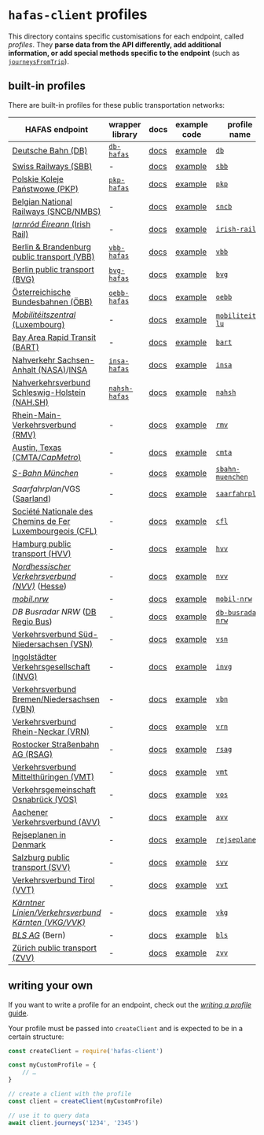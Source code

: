 # `hafas-client` profiles

This directory contains specific customisations for each endpoint, called *profiles*. They **parse data from the API differently, add additional information, or add special methods specific to the endpoint** (such as [`journeysFromTrip`](https://github.com/public-transport/hafas-client/blob/453f4b0e1005ecb85569e1bd08096ed4c77f4184/docs/journeys-from-trip.md)).

## built-in profiles

There are built-in profiles for these public transportation networks:

HAFAS endpoint | wrapper library | docs | example code | profile name
-|-|-|-|-
[Deutsche Bahn (DB)](https://en.wikipedia.org/wiki/Deutsche_Bahn) | [`db-hafas`](https://github.com/public-transport/db-hafas) | [docs](db/readme.md) | [example](db/example.js) | [`db`](db)
[Swiss Railways (SBB)](https://en.wikipedia.org/wiki/Swiss_Federal_Railways) | - | [docs](sbb/readme.md) | [example](sbb/example.js) | [`sbb`](sbb)
[Polskie Koleje Państwowe (PKP)](https://en.wikipedia.org/wiki/Polish_State_Railways) | [`pkp-hafas`](https://github.com/juliuste/pkp-hafas) | [docs](pkp/readme.md) | [example](pkp/example.js) | [`pkp`](pkp)
[Belgian National Railways (SNCB/NMBS)](https://en.wikipedia.org/wiki/National_Railway_Company_of_Belgium) | - | [docs](sncb/readme.md) | [example](sncb/example.js) | [`sncb`](sncb)
[*Iarnród Éireann* (Irish Rail)](https://en.wikipedia.org/wiki/Iarnród_Éireann) | - | [docs](irish-rail/readme.md) | [example](irish-rail/example.js) | [`irish-rail`](irish-rail)
[Berlin & Brandenburg public transport (VBB)](https://en.wikipedia.org/wiki/Verkehrsverbund_Berlin-Brandenburg) | [`vbb-hafas`](https://github.com/public-transport/vbb-hafas) | [docs](vbb/readme.md) | [example](vbb/example.js) | [`vbb`](vbb)
[Berlin public transport (BVG)](https://en.wikipedia.org/wiki/Berliner_Verkehrsbetriebe) | [`bvg-hafas`](https://github.com/public-transport/bvg-hafas) | [docs](bvg/readme.md) | [example](bvg/example.js) | [`bvg`](bvg)
[Österreichische Bundesbahnen (ÖBB)](https://en.wikipedia.org/wiki/Austrian_Federal_Railways) | [`oebb-hafas`](https://github.com/juliuste/oebb-hafas) | [docs](oebb/readme.md) | [example](oebb/example.js) | [`oebb`](oebb)
[*Mobilitéitszentral* (Luxembourg)](https://www.mobiliteit.lu/) | - | [docs](mobiliteit-lu/readme.md) | [example](mobiliteit-lu/example.js) | [`mobiliteit-lu`](mobiliteit-lu)
[Bay Area Rapid Transit (BART)](https://en.wikipedia.org/wiki/Bay_Area_Rapid_Transit) | - | [docs](bart/readme.md) | [example](bart/example.js) | [`bart`](bart)
[Nahverkehr Sachsen-Anhalt (NASA)](https://de.wikipedia.org/wiki/Nahverkehrsservice_Sachsen-Anhalt)/[INSA](https://insa.de) | [`insa-hafas`](https://github.com/public-transport/insa-hafas) | [docs](insa/readme.md) | [example](insa/example.js) | [`insa`](insa)
[Nahverkehrsverbund Schleswig-Holstein (NAH.SH)](https://de.wikipedia.org/wiki/Nahverkehrsverbund_Schleswig-Holstein) | [`nahsh-hafas`](https://github.com/juliuste/nahsh-hafas) | [docs](nahsh/readme.md) | [example](nahsh/example.js) | [`nahsh`](nahsh)
[Rhein-Main-Verkehrsverbund (RMV)](https://en.wikipedia.org/wiki/Rhein-Main-Verkehrsverbund) | - | [docs](rmv/readme.md) | [example](rmv/example.js) | [`rmv`](rmv)
[Austin, Texas (CMTA/*CapMetro*)](https://en.wikipedia.org/wiki/Capital_Metropolitan_Transportation_Authority) | - | [docs](cmta/readme.md) | [example](cmta/example.js) | [`cmta`](cmta)
[*S-Bahn München*](https://en.wikipedia.org/wiki/Munich_S-Bahn) | - | [docs](sbahn-muenchen/readme.md) | [example](sbahn-muenchen/example.js) | [`sbahn-muenchen`](sbahn-muenchen)
*Saarfahrplan*/VGS ([Saarland](https://en.wikipedia.org/wiki/Saarland)) | - | [docs](saarfahrplan/readme.md) | [example](saarfahrplan/example.js) | [`saarfahrplan`](saarfahrplan)
[Société Nationale des Chemins de Fer Luxembourgeois (CFL)](https://en.wikipedia.org/wiki/Société_Nationale_des_Chemins_de_Fer_Luxembourgeois) | - | [docs](cfl/readme.md) | [example](cfl/example.js) | [`cfl`](cfl)
[Hamburg public transport (HVV)](https://en.wikipedia.org/wiki/Hamburger_Verkehrsverbund) | - | [docs](hvv/readme.md) | [example](hvv/example.js) | [`hvv`](hvv)
[*Nordhessischer Verkehrsverbund (NVV)*](https://en.wikipedia.org/wiki/Nordhessischer_Verkehrsverbund) ([Hesse](https://en.wikipedia.org/wiki/Hesse)) | - | [docs](nvv/readme.md) | [example](nvv/example.js) | [`nvv`](nvv)
[*mobil.nrw*](https://www.mobil.nrw) | - | [docs](mobil-nrw/readme.md) | [example](mobil-nrw/example.js) | [`mobil-nrw`](mobil-nrw)
*DB Busradar NRW* ([DB Regio Bus](https://en.wikipedia.org/wiki/DB_Regio#Bus_division_(DB_Regio_Bus))) | - | [docs](db-busradar-nrw/readme.md) | [example](db-busradar-nrw/example.js) | [`db-busradar-nrw`](db-busradar-nrw)
[Verkehrsverbund Süd-Niedersachsen (VSN)](https://de.wikipedia.org/wiki/Verkehrsverbund_S%C3%BCd-Niedersachsen) | - | [docs](vsn/readme.md) | [example](vsn/example.js) | [`vsn`](vsn)
[Ingolstädter Verkehrsgesellschaft (INVG)](https://de.wikipedia.org/wiki/Ingolstädter_Verkehrsgesellschaft) | - | [docs](invg/readme.md) | [example](invg/example.js) | [`invg`](invg)
[Verkehrsverbund Bremen/Niedersachsen (VBN)](https://de.wikipedia.org/wiki/Verkehrsverbund_Bremen/Niedersachsen) | - | [docs](vbn/readme.md) | [example](vbn/example.js) | [`vbn`](vbn)
[Verkehrsverbund Rhein-Neckar (VRN)](https://en.wikipedia.org/wiki/Verkehrsverbund_Rhein-Neckar) | - | [docs](vrn/readme.md) | [example](vrn/example.js) | [`vrn`](vrn)
[Rostocker Straßenbahn AG (RSAG)](https://de.wikipedia.org/wiki/Rostocker_Straßenbahn_AG) | - | [docs](rsag/readme.md) | [example](rsag/example.js) | [`rsag`](rsag)
[Verkehrsverbund Mittelthüringen (VMT)](https://en.wikipedia.org/wiki/Verkehrsverbund_Mittelthüringen) | - | [docs](vmt/readme.md) | [example](vmt/example.js) | [`vmt`](vmt)
[Verkehrsgemeinschaft Osnabrück (VOS)](https://de.wikipedia.org/wiki/Verkehrsgemeinschaft_Osnabrück) | - | [docs](vos/readme.md) | [example](vos/example.js) | [`vos`](vos)
[Aachener Verkehrsverbund (AVV)](https://de.wikipedia.org/wiki/Verkehrsgemeinschaft_Osnabrück) | - | [docs](avv/readme.md) | [example](avv/example.js) | [`avv`](avv)
[Rejseplanen in Denmark](http://www.rejseplanen.dk) | - | [docs](rejseplanen/readme.md) | [example](rejseplanen/example.js) | [`rejseplanen`](rejseplanen)
[Salzburg public transport (SVV)](https://de.wikipedia.org/wiki/Salzburger_Verkehrsverbund) | - | [docs](svv/readme.md) | [example](svv/example.js) | [`svv`](svv)
[Verkehrsverbund Tirol (VVT)](https://de.wikipedia.org/wiki/Verkehrsverbund_Tirol) | - | [docs](vvt/readme.md) | [example](vvt/example.js) | [`vvt`](vvt)
[*Kärntner Linien/Verkehrsverbund Kärnten (VKG/VVK)*](https://de.wikipedia.org/wiki/Verkehrsverbund_Kärnten) | - | [docs](vkg/readme.md) | [example](vkg/example.js) | [`vkg`](vkg)
[*BLS AG*](https://en.wikipedia.org/wiki/BLS_AG) (Bern) | - | [docs](bls/readme.md) | [example](bls/example.js) | [`bls`](bls)
[Zürich public transport (ZVV)](https://en.wikipedia.org/wiki/Zürcher_Verkehrsverbund) | - | [docs](zvv/readme.md) | [example](zvv/example.js) | [`zvv`](zvv)

## writing your own

If you want to write a profile for an endpoint, check out the [*writing a profile* guide](../docs/writing-a-profile.md).

Your profile must be passed into `createClient` and is expected to be in a certain structure:

```js
const createClient = require('hafas-client')

const myCustomProfile = {
	// …
}

// create a client with the profile
const client = createClient(myCustomProfile)

// use it to query data
await client.journeys('1234', '2345')
```

